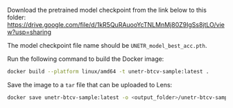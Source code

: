 Download the pretrained model checkpoint from the link below to this folder:
https://drive.google.com/file/d/1kR5QuRAuooYcTNLMnMj80Z9IgSs8jtLO/view?usp=sharing

The model checkpoint file name should be `UNETR_model_best_acc.pth`.

Run the following command to build the Docker image:
```bash
docker build --platform linux/amd64 -t unetr-btcv-sample:latest .
```

Save the image to a `tar` file that can be uploaded to Lens:
```bash
docker save unetr-btcv-sample:latest -o <output_folder>/unetr-btcv-sample.amd64.tar
```
